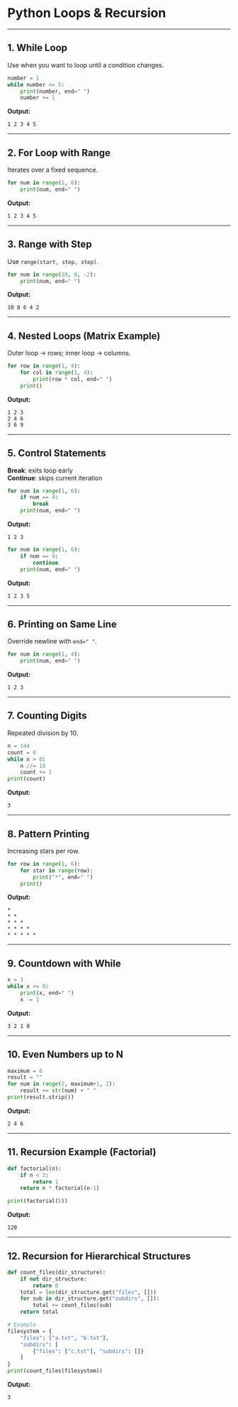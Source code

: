 # **Python Loops & Recursion**

---

## **1. While Loop**
Use when you want to loop until a condition changes.

```python
number = 1
while number <= 5:
    print(number, end=" ")
    number += 1
```
**Output:**
```
1 2 3 4 5
```

---

## **2. For Loop with Range**
Iterates over a fixed sequence.

```python
for num in range(1, 6):
    print(num, end=" ")
```
**Output:**
```
1 2 3 4 5
```

---

## **3. Range with Step**
Use `range(start, stop, step)`.

```python
for num in range(10, 0, -2):
    print(num, end=" ")
```
**Output:**
```
10 8 6 4 2
```

---

## **4. Nested Loops (Matrix Example)**
Outer loop → rows; inner loop → columns.

```python
for row in range(1, 4):
    for col in range(1, 4):
        print(row * col, end=" ")
    print()
```
**Output:**
```
1 2 3 
2 4 6 
3 6 9
```

---

## **5. Control Statements**
**Break**: exits loop early  
**Continue**: skips current iteration  

```python
for num in range(1, 6):
    if num == 4:
        break
    print(num, end=" ")
```
**Output:**
```
1 2 3
```

```python
for num in range(1, 6):
    if num == 4:
        continue
    print(num, end=" ")
```
**Output:**
```
1 2 3 5
```

---

## **6. Printing on Same Line**
Override newline with `end=" "`.

```python
for num in range(1, 4):
    print(num, end=" ")
```
**Output:**
```
1 2 3
```

---

## **7. Counting Digits**
Repeated division by 10.

```python
n = 144
count = 0
while n > 0:
    n //= 10
    count += 1
print(count)
```
**Output:**
```
3
```

---

## **8. Pattern Printing**
Increasing stars per row.

```python
for row in range(1, 6):
    for star in range(row):
        print("*", end=" ")
    print()
```
**Output:**
```
* 
* * 
* * * 
* * * * 
* * * * *
```

---

## **9. Countdown with While**

```python
x = 3
while x >= 0:
    print(x, end=" ")
    x -= 1
```
**Output:**
```
3 2 1 0
```

---

## **10. Even Numbers up to N**

```python
maximum = 6
result = ""
for num in range(2, maximum+1, 2):
    result += str(num) + " "
print(result.strip())
```
**Output:**
```
2 4 6
```

---

## **11. Recursion Example (Factorial)**

```python
def factorial(n):
    if n < 2:
        return 1
    return n * factorial(n-1)

print(factorial(5))
```
**Output:**
```
120
```

---

## **12. Recursion for Hierarchical Structures**

```python
def count_files(dir_structure):
    if not dir_structure:
        return 0
    total = len(dir_structure.get("files", []))
    for sub in dir_structure.get("subdirs", []):
        total += count_files(sub)
    return total

# Example
filesystem = {
    "files": ["a.txt", "b.txt"],
    "subdirs": [
        {"files": ["c.txt"], "subdirs": []}
    ]
}
print(count_files(filesystem))
```
**Output:**
```
3
```

